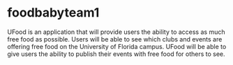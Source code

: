 # foodbabyteam1

UFood is an application that will provide users the ability to access as much free food as possible. Users will be able to see which clubs and events are offering free food on the University of Florida campus. UFood will be able to give users the ability to publish their events with free food for others to see.

